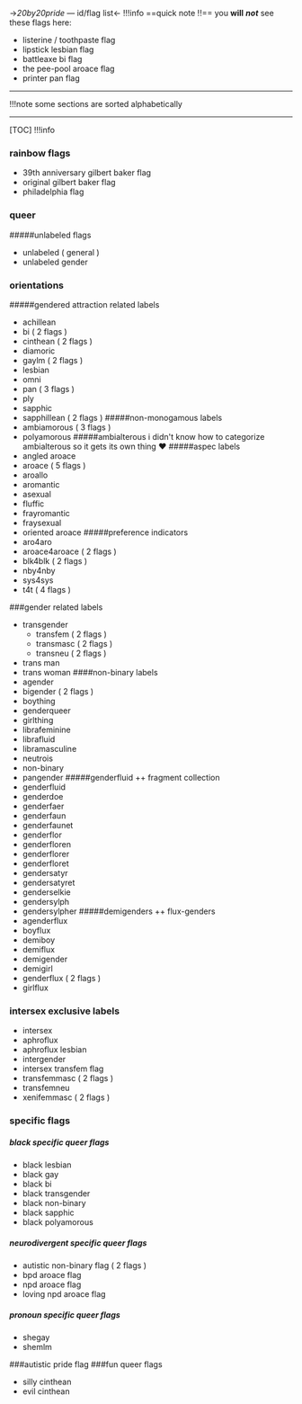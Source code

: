 ->*20by20pride* — id/flag list<-
!!!info
==quick note !!== you **will** ***not*** see these flags here:
- listerine / toothpaste flag
- lipstick lesbian flag
- battleaxe bi flag
- the pee-pool aroace flag
- printer pan flag
***
!!!note
     some sections are sorted alphabetically
***
[TOC]
!!!info
### rainbow flags
- 39th anniversary gilbert baker flag
- original gilbert baker flag
- philadelphia flag

### queer

#####unlabeled flags
- unlabeled ( general )
- unlabeled gender

### orientations
#####gendered attraction related labels
- achillean
- bi ( 2 flags )
- cinthean ( 2 flags )
- diamoric
- gaylm ( 2 flags )
- lesbian
- omni
- pan ( 3 flags )
- ply
- sapphic
- sapphillean ( 2 flags )
#####non-monogamous labels
- ambiamorous ( 3 flags )
- polyamorous
#####ambialterous
i didn't know how to categorize ambialterous so it gets its own thing :heart:
#####aspec labels
- angled aroace
- aroace ( 5 flags )
- aroallo
- aromantic
- asexual
- fluffic
- frayromantic
- fraysexual
- oriented aroace
#####preference indicators
- aro4aro
- aroace4aroace ( 2 flags )
- blk4blk ( 2 flags )
- nby4nby
- sys4sys
- t4t ( 4 flags )

###gender related labels
- transgender
    - transfem ( 2 flags )
    - transmasc ( 2 flags )
    - transneu ( 2 flags )
- trans man
- trans woman
####non-binary labels
- agender
- bigender ( 2 flags )
- boything
- genderqueer
- girlthing
- librafeminine
- librafluid
- libramasculine
- neutrois
- non-binary
- pangender
#####genderfluid ++ fragment collection
- genderfluid
- genderdoe
- genderfaer
- genderfaun
- genderfaunet
- genderflor
- genderfloren
- genderflorer
- genderfloret
- gendersatyr
- gendersatyret
- genderselkie
- gendersylph
- gendersylpher
#####demigenders ++ flux-genders
- agenderflux
- boyflux
- demiboy
- demiflux
- demigender
- demigirl
- genderflux ( 2 flags )
- girlflux

### intersex exclusive labels
- intersex
- aphroflux
- aphroflux lesbian
- intergender
- intersex transfem flag
- transfemmasc ( 2 flags )
- transfemneu
- xenifemmasc ( 2 flags )

### specific flags
##### black specific queer flags
- black lesbian
- black gay
- black bi
- black transgender
- black non-binary
- black sapphic
- black polyamorous

##### neurodivergent specific queer flags
- autistic non-binary flag ( 2 flags )
- bpd aroace flag
- npd aroace flag
- loving npd aroace flag

##### pronoun specific queer flags
- shegay
- shemlm

###autistic pride flag
###fun queer flags
- silly cinthean
- evil cinthean